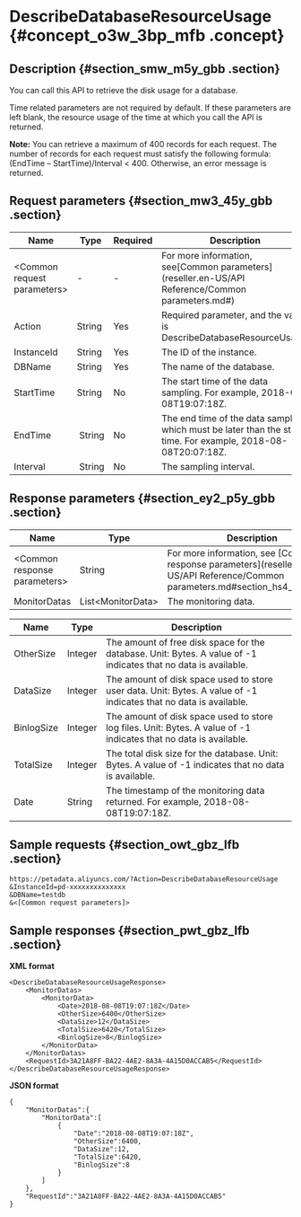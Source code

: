 # DescribeDatabaseResourceUsage {#concept_o3w_3bp_mfb .concept}

## Description {#section_smw_m5y_gbb .section}

You can call this API to retrieve the disk usage for a database.

Time related parameters are not required by default. If these parameters are left blank, the resource usage of the time at which you call the API is returned.

**Note:** You can retrieve a maximum of 400 records for each request. The number of records for each request must satisfy the following formula: \(EndTime – StartTime\)/Interval < 400. Otherwise, an error message is returned.

## Request parameters {#section_mw3_45y_gbb .section}

|Name|Type|Required|Description|
|----|----|--------|-----------|
|<Common request parameters\>|-|-|For more information, see[Common parameters](reseller.en-US/API Reference/Common parameters.md#)|
|Action|String|Yes|Required parameter, and the value is DescribeDatabaseResourceUsage.|
|InstanceId|String|Yes|The ID of the instance.|
|DBName|String|Yes|The name of the database.|
|StartTime|String|No|The start time of the data sampling. For example, 2018-08-08T19:07:18Z.|
|EndTime| String|No|The end time of the data sampling, which must be later than the start time. For example, 2018-08-08T20:07:18Z.|
|Interval| String|No|The sampling interval.|

## Response parameters {#section_ey2_p5y_gbb .section}

|Name|Type|Description|
|----|----|-----------|
|<Common response parameters\>|String|For more information, see [Common response parameters](reseller.en-US/API Reference/Common parameters.md#section_hs4_m3y_gbb).|
|MonitorDatas|List<MonitorData\>|The monitoring data.|

|Name|Type|Description|
|----|----|-----------|
|OtherSize|Integer|The amount of free disk space for the database. Unit: Bytes. A value of -1 indicates that no data is available.|
|DataSize|Integer|The amount of disk space used to store user data. Unit: Bytes. A value of -1 indicates that no data is available.|
|BinlogSize|Integer|The amount of disk space used to store log files. Unit: Bytes. A value of -1 indicates that no data is available.|
|TotalSize|Integer|The total disk size for the database. Unit: Bytes. A value of -1 indicates that no data is available.|
|Date|String|The timestamp of the monitoring data returned. For example, 2018-08-08T19:07:18Z.|

## Sample requests {#section_owt_gbz_lfb .section}

```
https://petadata.aliyuncs.com/?Action=DescribeDatabaseResourceUsage
&InstanceId=pd-xxxxxxxxxxxxxx
&DBName=testdb
&<[Common request parameters]>
```

## Sample responses {#section_pwt_gbz_lfb .section}

**XML format**

```
<DescribeDatabaseResourceUsageResponse>  
	<MonitorDatas>
		<MonitorData>
			<Date>2018-08-08T19:07:18Z</Date>
			<OtherSize>6400</OtherSize>
			<DataSize>12</DataSize>
			<TotalSize>6420</TotalSize>
			<BinlogSize>8</BinlogSize>
		</MonitorData>
	</MonitorDatas>
	<RequestId>3A21A8FF-BA22-4AE2-8A3A-4A15D0ACCAB5</RequestId>
</DescribeDatabaseResourceUsageResponse>
```

**JSON format**

```
{
    "MonitorDatas":{
        "MonitorData":[
            {
                "Date":"2018-08-08T19:07:18Z",
                "OtherSize":6400,
                "DataSize":12,
                "TotalSize":6420,
                "BinlogSize":8
            }
        ]
    },
    "RequestId":"3A21A8FF-BA22-4AE2-8A3A-4A15D0ACCAB5"
}
```

